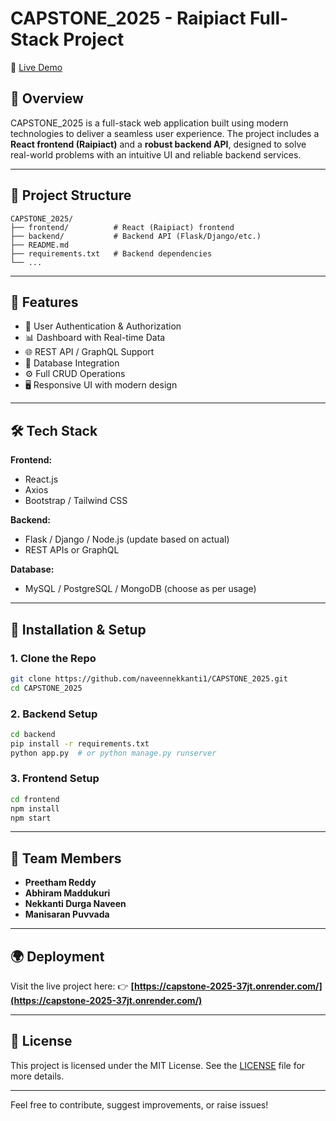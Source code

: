 # CAPSTONE_2025 - Raipiact Full-Stack Project

🚀 [Live Demo](https://capstone-2025-37jt.onrender.com/)

## 📌 Overview

CAPSTONE_2025 is a full-stack web application built using modern technologies to deliver a seamless user experience. The project includes a **React frontend (Raipiact)** and a **robust backend API**, designed to solve real-world problems with an intuitive UI and reliable backend services.

---

## 📁 Project Structure

```
CAPSTONE_2025/
├── frontend/          # React (Raipiact) frontend
├── backend/           # Backend API (Flask/Django/etc.)
├── README.md
├── requirements.txt   # Backend dependencies
└── ...
```

---

## 🧠 Features

- 🔐 User Authentication & Authorization
- 📊 Dashboard with Real-time Data
- 🌐 REST API / GraphQL Support
- 💾 Database Integration
- ⚙️ Full CRUD Operations
- 🖥️ Responsive UI with modern design

---

## 🛠️ Tech Stack

**Frontend:**
- React.js
- Axios
- Bootstrap / Tailwind CSS

**Backend:**
- Flask / Django / Node.js (update based on actual)
- REST APIs or GraphQL

**Database:**
- MySQL / PostgreSQL / MongoDB (choose as per usage)

---

## 🧪 Installation & Setup

### 1. Clone the Repo

```bash
git clone https://github.com/naveennekkanti1/CAPSTONE_2025.git
cd CAPSTONE_2025
```

### 2. Backend Setup

```bash
cd backend
pip install -r requirements.txt
python app.py  # or python manage.py runserver
```

### 3. Frontend Setup

```bash
cd frontend
npm install
npm start
```

---

## 👥 Team Members

- **Preetham Reddy**
- **Abhiram Maddukuri**
- **Nekkanti Durga Naveen**
- **Manisaran Puvvada**

---

## 🌍 Deployment

Visit the live project here: 👉 **[https://capstone-2025-37jt.onrender.com/](https://capstone-2025-37jt.onrender.com/)**

---

## 📄 License

This project is licensed under the MIT License. See the [LICENSE](LICENSE) file for more details.

---

Feel free to contribute, suggest improvements, or raise issues!
